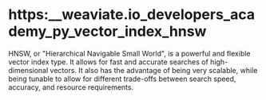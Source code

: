 # https:\_\_weaviate.io_developers_academy_py_vector_index_hnsw

HNSW, or "Hierarchical Navigable Small World", is a powerful and flexible vector index type. It allows for fast and accurate searches of high-dimensional vectors. It also has the advantage of being very scalable, while being tunable to allow for different trade-offs between search speed, accuracy, and resource requirements.
